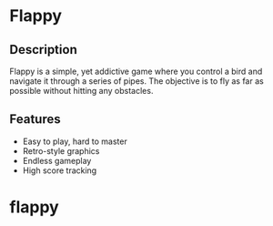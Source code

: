 # Flappy
## Description

Flappy is a simple, yet addictive game where you control a bird and navigate it through a series of pipes. The objective is to fly as far as possible without hitting any obstacles.

## Features

- Easy to play, hard to master
- Retro-style graphics
- Endless gameplay
- High score tracking
# flappy
